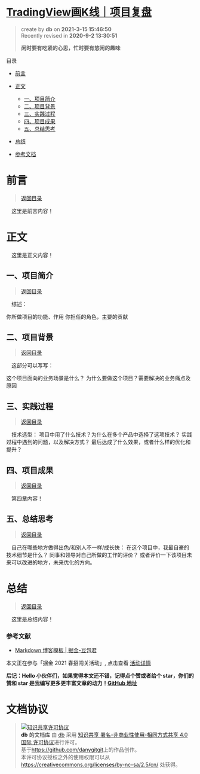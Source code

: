 # [TradingView画K线｜项目复盘](https://github.com/danygitgit/document-library)

> create by **db** on **2021-3-15 15:46:50**  
> Recently revised in **2020-9-2 13:30:51**
>
> **闲时要有吃紧的心思，忙时要有悠闲的趣味**

<a id="catalog">目录</a>

- [前言](#preface)
- [正文](#main-body)

  - [一、项目简介](#chapter-1)
  - [二、项目背景](#chapter-2)
  - [三、实践过程](#chapter-3)
  - [四、项目成果](#chapter-4)
  - [五、总结思考](#chapter-5)

- [总结](#summary)

- [参考文档](#reference-documents)

# <a  id="preface">前言</a>

> [返回目录](#catalog)

&emsp;这里是前言内容！

# <a  id="main-body">正文</a>

&emsp;这里是正文内容！

## <a  id="chapter-1">一、项目简介</a>

> [返回目录](#catalog)

&emsp;综述：

你所做项目的功能、作用
你担任的角色，主要的贡献

## <a  id="chapter-2">二、项目背景</a>

> [返回目录](#catalog)

&emsp;这部分可以写写：

这个项目面向的业务场景是什么？
为什么要做这个项目？需要解决的业务痛点及原因

## <a  id="chapter-3">三、实践过程</a>

> [返回目录](#catalog)

&emsp;技术选型：
项目中用了什么技术？为什么在多个产品中选择了这项技术？
实践过程中遇到的问题，以及解决方式？
最后达成了什么效果，或者什么样的优化和提升？

## <a  id="chapter-4">四、项目成果</a>

> [返回目录](#catalog)

&emsp;第四章内容！

## <a  id="chapter-5">五、总结思考</a>

> [返回目录](#catalog)

&emsp;自己在哪些地方做得出色/和别人不一样/成长快：
在这个项目中，我最自豪的技术细节是什么？
同事和领导对自己所做的工作的评价？
或者评价一下该项目未来可以改进的地方，未来优化的方向。

# <a  id="summary">总结</a>

> [返回目录](#catalog)

&emsp;这里是总结内容！

### <a  id="reference-documents">参考文献</a>

- [Markdown 博客模板 | 掘金-豆包君](https://juejin.im/user/5b1a3eb7f265da6e572b3ada)

本文正在参与「掘金 2021 春招闯关活动」, 点击查看 [活动详情](https://juejin.cn/post/6939329638506168334/)

**后记：Hello 小伙伴们，如果觉得本文还不错，记得点个赞或者给个 star，你们的赞和 star 是我编写更多更丰富文章的动力！[GitHub 地址](https://github.com/danygitgit/document-library)**

# 文档协议

> <a rel="license" href="http://creativecommons.org/licenses/by-nc-sa/4.0/"><img alt="知识共享许可协议" style="border-width:0" src="https://user-gold-cdn.xitu.io/2018/12/23/167d9537f3e29c99?w=88&h=31&f=png&s=1888" /></a><br /><a xmlns:dct="http://purl.org/dc/terms/" property="dct:title">**db** 的文档库</a> 由 <a xmlns:cc="http://creativecommons.org/ns#" href="db" property="cc:attributionName" rel="cc:attributionURL">db</a> 采用 <a rel="license" href="http://creativecommons.org/licenses/by-nc-sa/4.0/">知识共享 署名-非商业性使用-相同方式共享 4.0 国际 许可协议</a>进行许可。<br />基于<a xmlns:dct="http://purl.org/dc/terms/" href="https://github.com/danygitgit" rel="dct:source">https://github.com/danygitgit</a>上的作品创作。<br />本许可协议授权之外的使用权限可以从 <a xmlns:cc="http://creativecommons.org/ns#" href="https://creativecommons.org/licenses/by-nc-sa/2.5/cn/" rel="cc:morePermissions">https://creativecommons.org/licenses/by-nc-sa/2.5/cn/</a> 处获得。
